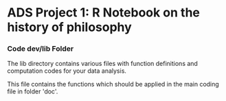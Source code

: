 # ADS Project 1:  R Notebook on the history of philosophy

### Code dev/lib Folder

The lib directory contains various files with function definitions and computation codes for your data analysis. 

This file contains the functions which should be applied in the main coding file in folder 'doc'.